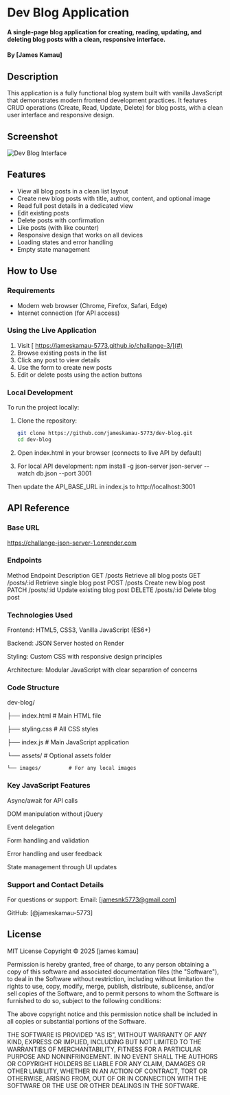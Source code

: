 # Dev Blog Application

#### A single-page blog application for creating, reading, updating, and deleting blog posts with a clean, responsive interface.

#### By **[James Kamau]**

## Description

This application is a fully functional blog system built with vanilla JavaScript that demonstrates modern frontend development practices. It features CRUD operations (Create, Read, Update, Delete) for blog posts, with a clean user interface and responsive design.

## Screenshot

![Dev Blog Interface](./screenshot.png) <!-- Add your screenshot path here -->

## Features

- View all blog posts in a clean list layout
- Create new blog posts with title, author, content, and optional image
- Read full post details in a dedicated view
- Edit existing posts
- Delete posts with confirmation
- Like posts (with like counter)
- Responsive design that works on all devices
- Loading states and error handling
- Empty state management

## How to Use

### Requirements

- Modern web browser (Chrome, Firefox, Safari, Edge)
- Internet connection (for API access)

### Using the Live Application

1. Visit [ https://jameskamau-5773.github.io/challange-3/](#) 
2. Browse existing posts in the list
3. Click any post to view details
4. Use the form to create new posts
5. Edit or delete posts using the action buttons

### Local Development

To run the project locally:

1. Clone the repository:
   ```bash
   git clone https://github.com/jameskamau-5773/dev-blog.git
   cd dev-blog
2. Open index.html in your browser (connects to live API by default)

3. For local API development:
    npm install -g json-server
    json-server --watch db.json --port 3001

  Then update the API_BASE_URL in index.js to http://localhost:3001

## API Reference

### Base URL
  https://challange-json-server-1.onrender.com

### Endpoints

Method	     Endpoint	               Description
GET	         /posts	             Retrieve all blog posts
GET	         /posts/:id	         Retrieve single blog post
POST	         /posts	             Create new blog post
PATCH	         /posts/:id	         Update existing blog post
DELETE	      /posts/:id	         Delete blog post

### Technologies Used

Frontend: HTML5, CSS3, Vanilla JavaScript (ES6+)

Backend: JSON Server hosted on Render

Styling: Custom CSS with responsive design principles

Architecture: Modular JavaScript with clear separation of concerns

### Code Structure
dev-blog/

├── index.html          # Main HTML file

├── styling.css         # All CSS styles

├── index.js            # Main JavaScript application

└── assets/             # Optional assets folder

    └── images/         # For any local images


### Key JavaScript Features

Async/await for API calls

DOM manipulation without jQuery

Event delegation

Form handling and validation

Error handling and user feedback

State management through UI updates

### Support and Contact Details

For questions or support:
Email: [jamesnk5773@gmail.com]

GitHub: [@jameskamau-5773]

## License

  MIT License
  Copyright © 2025 [james kamau]

  Permission is hereby granted, free of charge, to any person obtaining a copy of this software and associated documentation files (the "Software"), to deal in the Software without restriction, including without limitation the rights to use, copy, modify, merge, publish, distribute, sublicense, and/or sell copies of the Software, and to permit persons to whom the Software is furnished to do so, subject to the following conditions:
  
 The above copyright notice and this permission notice shall be included in all copies or substantial portions of the Software.

 THE SOFTWARE IS PROVIDED "AS IS", WITHOUT WARRANTY OF ANY KIND, EXPRESS OR IMPLIED, INCLUDING BUT NOT LIMITED TO THE WARRANTIES OF MERCHANTABILITY, FITNESS FOR A PARTICULAR PURPOSE AND NONINFRINGEMENT. IN NO EVENT SHALL THE AUTHORS OR COPYRIGHT HOLDERS BE LIABLE FOR ANY CLAIM, DAMAGES OR OTHER LIABILITY, WHETHER IN AN ACTION OF CONTRACT, TORT OR OTHERWISE, ARISING FROM, OUT OF OR IN CONNECTION WITH THE SOFTWARE OR THE USE OR OTHER DEALINGS IN THE SOFTWARE.
